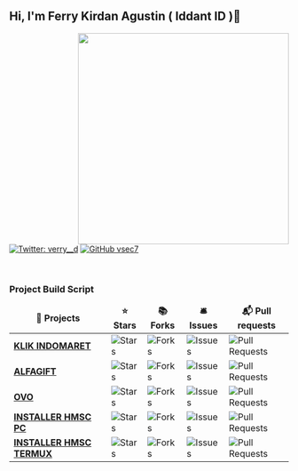 <h2> Hi, I'm Ferry Kirdan Agustin ( Iddant ID )👋</h2>
<img align='right' src="https://github-readme-stats.vercel.app/api?username=ipkzone&show_icons=true&theme=radical" width="380">
<br>
</em></p></p>

[![Twitter: verry__d](https://img.shields.io/twitter/follow/ipkzone?style=flat-square)](https://twitter.com/ipkzone)
[![GitHub vsec7](https://img.shields.io/github/followers/ipkzone?label=follow%20github&style=flat-square)](https://github.com/ipkzone)

<br>
<h3>Project Build Script</h3>
<table>
  <thead align="center">
    <tr border: none;>
      <td><b>🎁 Projects</b></td>
      <td><b>⭐ Stars</b></td>
      <td><b>📚 Forks</b></td>
      <td><b>🛎 Issues</b></td>
      <td><b>📬 Pull requests</b></td>
    </tr>
  </thead>
  <tbody>
<tr>
      <td><a href="https://github.com/ipkzone/klikindomaret"><b>KLIK INDOMARET</a></td>
      <td><img alt="Stars" src="https://img.shields.io/github/stars/ipkzone/klikindomaret?style=flat-square&labelColor=343b41"/></td>
      <td><img alt="Forks" src="https://img.shields.io/github/forks/ipkzone/klikindomaret?style=flat-square&labelColor=343b41"/></td>
      <td><img alt="Issues" src="https://img.shields.io/github/issues/ipkzone/klikindomaret?style=flat-square&labelColor=343b41"/></td>
      <td><img alt="Pull Requests" src="https://img.shields.io/github/issues-pr/ipkzone/klikindomaret?style=flat-square&labelColor=343b41"/></td>
</tr>
<tr>
      <td><a href="https://github.com/ipkzone/alfagift"><b>ALFAGIFT</a></td>
      <td><img alt="Stars" src="https://img.shields.io/github/stars/ipkzone/alfagift?style=flat-square&labelColor=343b41"/></td>
      <td><img alt="Forks" src="https://img.shields.io/github/forks/ipkzone/alfagift?style=flat-square&labelColor=343b41"/></td>
      <td><img alt="Issues" src="https://img.shields.io/github/issues/ipkzone/alfagift?style=flat-square&labelColor=343b41"/></td>
      <td><img alt="Pull Requests" src="https://img.shields.io/github/issues-pr/ipkzone/alfagift?style=flat-square&labelColor=343b41"/></td>
</tr>
<tr>
      <td><a href="https://github.com/ipkzone/OVO"><b>OVO</a></td>
      <td><img alt="Stars" src="https://img.shields.io/github/stars/ipkzone/OVO?style=flat-square&labelColor=343b41"/></td>
      <td><img alt="Forks" src="https://img.shields.io/github/forks/ipkzone/OVO?style=flat-square&labelColor=343b41"/></td>
      <td><img alt="Issues" src="https://img.shields.io/github/issues/ipkzone/OVO?style=flat-square&labelColor=343b41"/></td>
      <td><img alt="Pull Requests" src="https://img.shields.io/github/issues-pr/ipkzone/OVO?style=flat-square&labelColor=343b41"/></td>
</tr>
     <tr>
      <td><a href="https://github.com/ipkzone/installerhmsc"><b>INSTALLER HMSC PC</b></a></td>
      <td><img alt="Stars" src="https://img.shields.io/github/stars/ipkzone/installerhmsc?style=flat-square&labelColor=343b41"/></td>
      <td><img alt="Forks" src="https://img.shields.io/github/forks/ipkzone/installerhmsc?style=flat-square&labelColor=343b41"/></td>
      <td><img alt="Issues" src="https://img.shields.io/github/issues/ipkzone/installerhmsc?style=flat-square&labelColor=343b41"/></td>
      <td><img alt="Pull Requests" src="https://img.shields.io/github/issues-pr/ipkzone/installerhmsc?style=flat-square&labelColor=343b41"/></td>
</tr>
<tr>
      <td><a href="https://github.com/ipkzone/installerhmsc"><b>INSTALLER HMSC TERMUX</b></a></td>
      <td><img alt="Stars" src="https://img.shields.io/github/stars/ipkzone/termux-php-hmsc?style=flat-square&labelColor=343b41"/></td>
      <td><img alt="Forks" src="https://img.shields.io/github/forks/ipkzone/termux-php-hmsc?style=flat-square&labelColor=343b41"/></td>
      <td><img alt="Issues" src="https://img.shields.io/github/issues/ipkzone/termux-php-hmsc?style=flat-square&labelColor=343b41"/></td>
      <td><img alt="Pull Requests" src="https://img.shields.io/github/issues-pr/ipkzone/termux-php-hmsc?style=flat-square&labelColor=343b41"/></td>
</tr>
  </tbody>
</table>
